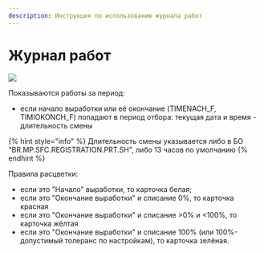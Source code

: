 ```yaml
---
description: Инструкция по использованию журнала работ
---
```


# Журнал работ

![](<../../../../.gitbook/assets/image (126).png>)

Показываются работы за период:

* если начало выработки или её окончание (TIMENACH\_F, TIMIOKONCH\_F) попадают в период отбора: текущая дата и время - длительность смены

{% hint style="info" %}
Длительность смены указывается либо в БО "BR.MP.SFC.REGISTRATION.PRT.SH", либо 13 часов по умолчанию
{% endhint %}



Правила расцветки:

* если это "Начало" выработки, то карточка белая;
* если это "Окончание выработки" и списание 0%, то карточка красная
* если это "Окончание выработки" и списание >0% и <100%, то карточка жёлтая
* если это "Окончание выработки" и списание 100% (или 100%-допустимый толеранс по настройкам), то карточка зелёная.
